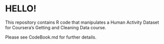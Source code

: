 # HELLO!


This repository contains R code that manipulates a Human Activity Dataset for Coursera’s Getting and Cleaning Data course. 

Please see CodeBook.md for further details.